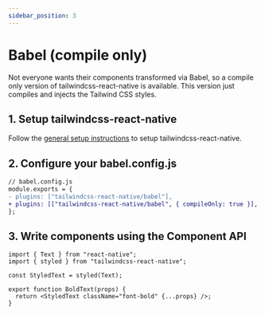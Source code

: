 ```yaml
---
sidebar_position: 3
---
```


# Babel (compile only)

Not everyone wants their components transformed via Babel, so a compile only version of tailwindcss-react-native is available. This version just compiles and injects the Tailwind CSS styles.

## 1. Setup tailwindcss-react-native

Follow the [general setup instructions](/installation) to setup tailwindcss-react-native.

## 2. Configure your babel.config.js

```diff
// babel.config.js
module.exports = {
- plugins: ["tailwindcss-react-native/babel"],
+ plugins: [["tailwindcss-react-native/babel", { compileOnly: true }],
};
```

## 3. Write components using the Component API

```tsx
import { Text } from "react-native";
import { styled } from "tailwindcss-react-native";

const StyledText = styled(Text);

export function BoldText(props) {
  return <StyledText className="font-bold" {...props} />;
}
```
